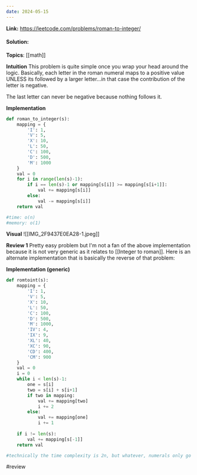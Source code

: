 ```yaml
---
date: 2024-05-15
---
```

**Link:** https://leetcode.com/problems/roman-to-integer/
#### Solution:

**Topics**: [[math]]

**Intuition**
This problem is quite simple once you wrap your head around the logic. Basically, each letter in the roman numeral maps to a positive value UNLESS its followed by a larger letter...in that case the contribution of the letter is negative. 

The last letter can never be negative because nothing follows it. 


**Implementation**
```python
def roman_to_integer(s):
	mapping = {
		'I': 1,
		'V': 5,
		'X': 10,
		'L': 50,
		'C': 100,
		'D': 500,
		'M': 1000
	}
	val = 0
	for i in range(len(s)-1):
		if i == len(s)-1 or mapping[s[i]] >= mapping[s[i+1]]:
			val += mapping[s[i]]
		else:
			val -= mapping[s[i]]
	return val

#time: o(n)
#memory: o(1)
```

**Visual** 
![[IMG_2F9437E0EA28-1.jpeg]]

**Review 1**
Pretty easy problem but I'm not a fan of the above implementation because it is not very generic as it relates to [[Integer to roman]]. Here is an alternate implementation that is basically the reverse of that problem:

**Implementation (generic)**
```python
def romtoint(s):
	mapping = {
		'I': 1,
		'V': 5,
		'X': 10,
		'L': 50,
		'C': 100,
		'D': 500,
		'M': 1000,
		'IV': 4,
		'IX': 9,
		'XL': 40,
		'XC': 90,
		'CD': 400,
		'CM': 900
	}
	val = 0
	i = 0
	while i < len(s)-1:
		one = s[i]
		two = s[i] + s[i+1]
		if two in mapping:
			val += mapping[two]
			i += 2
		else:
			val += mapping[one]
			i += 1
	  
	if i != len(s):
		val += mapping[s[-1]]
	return val

#technically the time complexity is 2n, but whatever, numerals only go up to 3999
```

#review 


